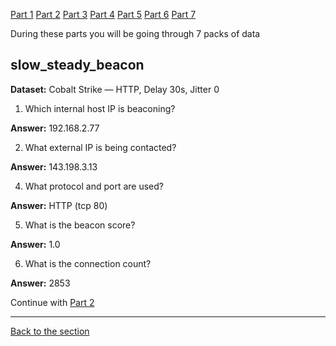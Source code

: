 [Part 1](/courseFiles/Section_05-networkingAndTelemetry/rita_lab/ritaLab1.md) [Part 2](/courseFiles/Section_05-networkingAndTelemetry/rita_lab/ritaLab2.md) [Part 3](/courseFiles/Section_05-networkingAndTelemetry/rita_lab/ritaLab3.md) [Part 4](/courseFiles/Section_05-networkingAndTelemetry/rita_lab/ritaLab4.md) [Part 5](/courseFiles/Section_05-networkingAndTelemetry/rita_lab/ritaLab5.md) [Part 6](/courseFiles/Section_05-networkingAndTelemetry/rita_lab/ritaLab6.md) [Part 7](/courseFiles/Section_05-networkingAndTelemetry/rita_lab/ritaLab7.md)

During these parts you will be going through 7 packs of data


## slow_steady_beacon

**Dataset:** Cobalt Strike — HTTP, Delay 30s, Jitter 0

1. Which internal host IP is beaconing?

**Answer:** 192.168.2.77

2. What external IP is being contacted?

**Answer:** 143.198.3.13


4. What protocol and port are used?

**Answer:** HTTP (tcp 80)

5. What is the beacon score?

**Answer:** 1.0

6. What is the connection count?

**Answer:** 2853


Continue with [Part 2](/courseFiles/Section_05-networkingAndTelemetry/rita_lab/ritaLab2.md)

---
[Back to the section](/courseFiles/Section_05-networkingAndTelemetry/networkingAndTelemetry.md)
